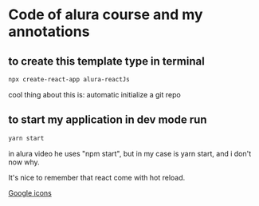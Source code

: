 # Code of alura course and my annotations

## to create this  template type in terminal

`````gcc
npx create-react-app alura-reactJs
`````

cool thing about this is: automatic initialize a git repo

## to start my application in dev mode run

```gcc
yarn start
```

in alura video he uses "npm start", but in my case is yarn start, and i don't now why.

It's nice to remember that react come with hot reload.

[Google icons](https://fonts.google.com/icons)